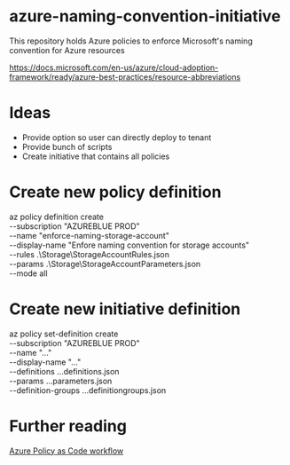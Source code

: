 # azure-naming-convention-initiative
This repository holds Azure policies to enforce Microsoft's naming convention for Azure resources

https://docs.microsoft.com/en-us/azure/cloud-adoption-framework/ready/azure-best-practices/resource-abbreviations

# Ideas

- Provide option so user can directly deploy to tenant
- Provide bunch of scripts
- Create initiative that contains all policies 

# Create new policy definition 

az policy definition create \
    --subscription "AZUREBLUE PROD" \
    --name "enforce-naming-storage-account" \
    --display-name "Enfore naming convention for storage accounts" \
    --rules .\Storage\StorageAccountRules.json \
    --params .\Storage\StorageAccountParameters.json \
    --mode all

# Create new initiative definition 

az policy set-definition create \
    --subscription "AZUREBLUE PROD" \
    --name "..." \
    --display-name "..." \
    --definitions ...definitions.json \
    --params ...parameters.json \
    --definition-groups ...definitiongroups.json 

# Further reading 

[Azure Policy as Code workflow](https://docs.microsoft.com/en-us/azure/governance/policy/concepts/policy-as-code)